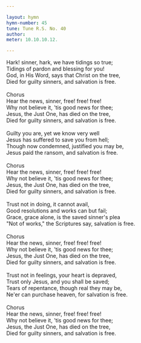 ```yaml
---

layout: hymn
hymn-number: 45
tune: Tune R.S. No. 40
author: 
meter: 10.10.10.12.

---
```

Hark! sinner, hark, we have tidings so true;<br>Tidings of pardon and blessing for you!<br>God, in His Word, says that Christ on the tree,<br>Died for guilty sinners, and salvation is free.<br><br>Chorus<br>Hear the news, sinner, free! free! free!<br>Why not believe it, 'tis good news for thee;<br>Jesus, the Just One, has died on the tree,<br>Died for guilty sinners, and salvation is free.<br><br>Guilty you are, yet we know very well<br>Jesus has suffered to save you from hell;<br>Though now condemned, justified you may be,<br>Jesus paid the ransom, and salvation is free.<br><br>Chorus<br>Hear the news, sinner, free! free! free!<br>Why not believe it, 'tis good news for thee;<br>Jesus, the Just One, has died on the tree,<br>Died for guilty sinners, and salvation is free.<br><br>Trust not in doing, it cannot avail,<br>Good resolutions and works can but fail;<br>Grace, grace alone, is the saved sinner's plea<br>"Not of works," the Scriptures say, salvation is free.<br><br>Chorus<br>Hear the news, sinner, free! free! free!<br>Why not believe it, 'tis good news for thee;<br>Jesus, the Just One, has died on the tree,<br>Died for guilty sinners, and salvation is free.<br><br>Trust not in feelings, your heart is depraved,<br>Trust only Jesus, and you shall be saved;<br>Tears of repentance, though real they may be,<br>Ne'er can purchase heaven, for salvation is free.<br><br>Chorus<br>Hear the news, sinner, free! free! free!<br>Why not believe it, 'tis good news for thee;<br>Jesus, the Just One, has died on the tree,<br>Died for guilty sinners, and salvation is free.<br><br><br>
